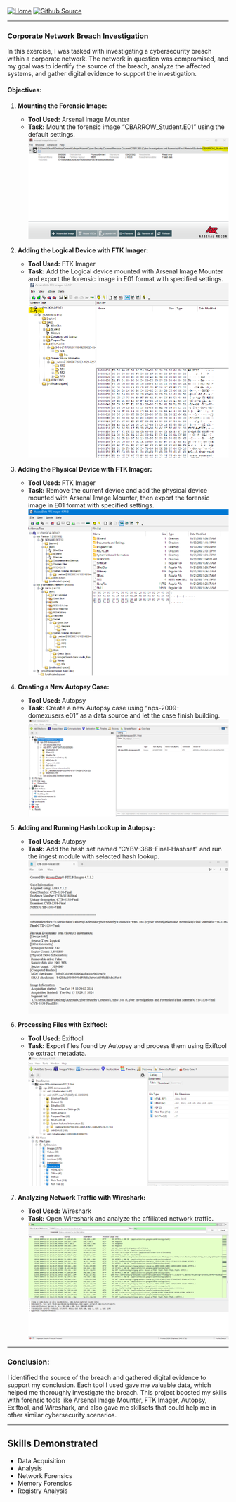 <div style="display: inline-block;">
  <a href="https://breachopen.github.io/Chas-Riley/">
    <img src="https://img.shields.io/badge/Home-3ba0e6" alt="Home">
  </a>
</div>

<div style="display: inline-block;">
  <a href="https://github.com/BreachOpen/Chas-Riley/" target="_blank">
    <img src="https://img.shields.io/badge/Github_Source-3ba0e6" alt="Github Source">
  </a>
</div>

---

### Corporate Network Breach Investigation

In this exercise, I was tasked with investigating a cybersecurity breach within a corporate network. The network in question was compromised, and my goal was to identify the source of the breach, analyze the affected systems, and gather digital evidence to support the investigation.

#### Objectives:

1. **Mounting the Forensic Image:**
   - **Tool Used:** Arsenal Image Mounter
   - **Task:** Mount the forensic image “CBARROW_Student.E01” using the default settings.
![Mounting the Image](../../assets/img/forensics/1.png)

2. **Adding the Logical Device with FTK Imager:**
   - **Tool Used:** FTK Imager
   - **Task:** Add the Logical device mounted with Arsenal Image Mounter and export the forensic image in E01 format with specified settings.
 ![Logical Device](../../assets/img/forensics/2.png)

3. **Adding the Physical Device with FTK Imager:**
   - **Tool Used:** FTK Imager
   - **Task:** Remove the current device and add the physical device mounted with Arsenal Image Mounter, then export the forensic image in E01 format with specified settings.
![Physical Device](../../assets/img/forensics/3.png)

4. **Creating a New Autopsy Case:**
   - **Tool Used:** Autopsy
   - **Task:** Create a new Autopsy case using “nps-2009-domexusers.e01” as a data source and let the case finish building.
![Autopsy Case](../../assets/img/forensics/4.png)

5. **Adding and Running Hash Lookup in Autopsy:**
   - **Tool Used:** Autopsy
   - **Task:** Add the hash set named “CYBV-388-Final-Hashset” and run the ingest module with selected hash lookup.
![Hash Lookup](../../assets/img/forensics/5.png)

6. **Processing Files with Exiftool:**
   - **Tool Used:** Exiftool
   - **Task:** Export files found by Autopsy and process them using Exiftool to extract metadata.
![Exiftool](../../assets/img/forensics/6.png)


7. **Analyzing Network Traffic with Wireshark:**
   - **Tool Used:** Wireshark
   - **Task:** Open Wireshark and analyze the affiliated network traffic.
![Wireshark Analysis](../../assets/img/forensics/7.png)

---

### Conclusion:
I identified the source of the breach and gathered digital evidence to support my conclusion. Each tool I used gave me valuable data, which helped me thoroughly investigate the breach. This project boosted my skills with forensic tools like Arsenal Image Mounter, FTK Imager, Autopsy, Exiftool, and Wireshark, and also gave me skillsets that could help me in other similar cybersecurity scenarios.

---

## Skills Demonstrated

- Data Acquisition
- Analysis
- Network Forensics
- Memory Forensics
- Registry Analysis
